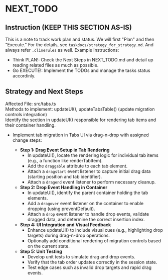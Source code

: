 # NEXT_TODO

## Instruction (KEEP THIS SECTION AS-IS)

This is a note to track work plan and status.
We will first "Plan" and then "Execute." For the details, see `taskdocs/strategy_for_strategy.md`.
And always refer `.clinerules` as well.
Example Instructions:

- Think PLAN!: Check the Next Steps in NEXT_TODO.md and detail up reading related files as much as possible.
- Go EXECUTE!: Implement the TODOs and manage the tasks status accordinly.

## Strategy and Next Steps

Affected File: src/tabs.ts  
Methods to implement: updateUI(), updateTabsTable() (update migration controls integration)  
Identify the section in updateUI() responsible for rendering tab items and their container handling.

- Implement tab migration in Tabs UI via drag-n-drop with assigned change steps:

  - **Step 1: Drag Event Setup in Tab Rendering**
    - In updateUI(), locate the rendering logic for individual tab items (e.g., a function like renderTabItem).
    - Add the `draggable` attribute to each tab element.
    - Attach a `dragstart` event listener to capture initial drag data (starting position and tab identifier).
    - Attach a `dragend` event listener to perform necessary cleanup.
  - **Step 2: Drop Event Handling in Container**
    - In updateUI(), identify the parent container holding the tab elements.
    - Add a `dragover` event listener on the container to enable dropping (using preventDefault).
    - Attach a `drop` event listener to handle drop events, validate dragged data, and determine the correct insertion index.
  - **Step 4: UI Integration and Visual Feedback**
    - Enhance updateUI() to include visual cues (e.g., highlighting drop targets) during drag-n-drop operations.
    - Optionally add conditional rendering of migration controls based on the current state.
  - **Step 5: Unit Testing**
    - Develop unit tests to simulate drag and drop events.
    - Verify that the tab order updates correctly in the session state.
    - Test edge cases such as invalid drop targets and rapid drag events.
